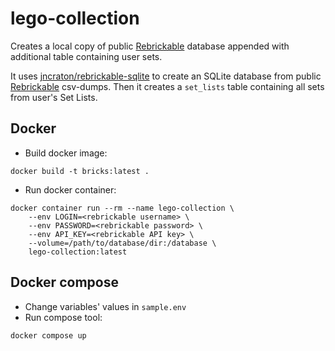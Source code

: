 # lego-collection

Creates a local copy of public [Rebrickable](https://rebrickable.com) database appended with additional table containing user sets.

It uses [jncraton/rebrickable-sqlite](https://github.com/jncraton/rebrickable-sqlite) to create an SQLite database from public [Rebrickable](https://rebrickable.com) csv-dumps. Then it creates a `set_lists` table containing all sets from user's Set Lists.

## Docker

- Build docker image:
```
docker build -t bricks:latest . 
```
- Run docker container:
```
docker container run --rm --name lego-collection \
    --env LOGIN=<rebrickable username> \
    --env PASSWORD=<rebrickable password> \
    --env API_KEY=<rebrickable API key> \
    --volume=/path/to/database/dir:/database \
    lego-collection:latest
```

## Docker compose

- Change variables' values in `sample.env`
- Run compose tool:
```
docker compose up
